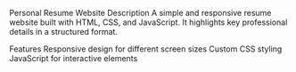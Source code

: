 Personal Resume Website
Description
A simple and responsive resume website built with HTML, CSS, and JavaScript. It highlights key professional details in a structured format.

Features
Responsive design for different screen sizes
Custom CSS styling
JavaScript for interactive elements
